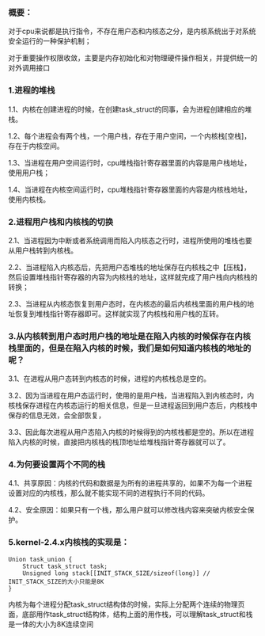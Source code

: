 ### 概要：

对于cpu来说都是执行指令，不存在用户态和内核态之分，是内核系统出于对系统安全运行的一种保护机制；

对于重要操作权限收敛，主要是内存初始化和对物理硬件操作相关，并提供统一的对外调用接口

### 1.进程的堆栈

1.1、内核在创建进程的时候，在创建task_struct的同事，会为进程创建相应的堆栈。

1.2、每个进程会有两个栈，一个用户栈，存在于用户空间，一个内核栈[空栈]，存在于内核空间。

1.3、当进程在用户空间运行时，cpu堆栈指针寄存器里面的内容是用户栈地址，使用用户栈；

1.4、当进程在内核空间运行时，cpu堆栈指针寄存器里面的内容是内核栈地址，使用内核栈。

### 2.进程用户栈和内核栈的切换

2.1、当进程因为中断或者系统调用而陷入内核态之行时，进程所使用的堆栈也要从用户栈转到内核栈。

2.2、当进程陷入内核态后，先把用户态堆栈的地址保存在内核栈之中【压栈】，然后设置堆栈指针寄存器的内容为内核栈的地址，这样就完成了用户栈向内核栈的转换；

2.3、当进程从内核态恢复到用户态时，在内核态的最后内核栈里面的用户栈的地址恢复到堆栈指针寄存器即可。这样就实现了内核栈和用户栈的互转。

### 3.从内核转到用户态时用户栈的地址是在陷入内核的时候保存在内核栈里面的，但是在陷入内核的时候，我们是如何知道内核栈的地址的呢？

3.1、在进程从用户态转到内核态的时候，进程的内核栈总是空的。

3.2、因为当进程在用户态运行时，使用的是用户栈，当进程陷入到内核态时，内核栈保存进程在内核态运行的相关信息，但是一旦进程返回到用户态后，内核栈中保存的信息无效，会全部恢复，

3.3、因此每次进程从用户态陷入内核的时候得到的内核栈都是空的。所以在进程陷入内核的时候，直接把内核栈的栈顶地址给堆栈指针寄存器就可以了。

### 4.为何要设置两个不同的栈

4.1、共享原因：内核的代码和数据是为所有的进程共享的，如果不为每一个进程设置对应的内核栈，那么就不能实现不同的进程执行不同的代码。

4.2、安全原因：如果只有一个栈，那么用户就可以修改栈内容来突破内核安全保护。

### 5.kernel-2.4.x内核栈的实现是：
```
Union task_union {
    Struct task_struct task;
    Unsigned long stack[[INIT_STACK_SIZE/sizeof(long)] // INIT_STACK_SIZE的大小只能是8K
}
```

内核为每个进程分配task_struct结构体的时候，实际上分配两个连续的物理页面，底部用作task_struct结构体，结构上面的用作栈，可以理解task_struct和栈是一体的大小为8K连续空间
